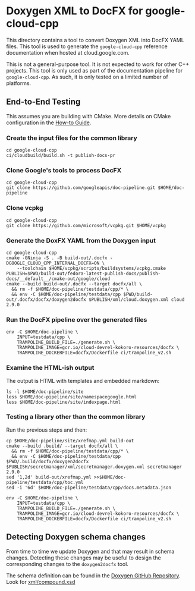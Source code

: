 # Doxygen XML to DocFX for google-cloud-cpp

This directory contains a tool to convert Doxygen XML into DocFX YAML files.
This tool is used to generate the `google-cloud-cpp` reference documentation
when hosted at cloud.google.com.

This is not a general-purpose tool. It is not expected to work for other C++
projects. This tool is only used as part of the documentation pipeline for
`google-cloud-cpp`. As such, it is only tested on a limited number of platforms.

## End-to-End Testing

This assumes you are building with CMake. More details on CMake configuration in
the [How-to Guide](/doc/contributor/howto-guide-setup-environment.md).

### Create the input files for the common library

```
cd google-cloud-cpp
ci/cloudbuild/build.sh -t publish-docs-pr
```

### Clone Google's tools to process DocFX

```
cd google-cloud-cpp
git clone https://github.com/googleapis/doc-pipeline.git $HOME/doc-pipeline
```

### Clone vcpkg

```
cd google-cloud-cpp
git clone https://github.com/microsoft/vcpkg.git $HOME/vcpkg
```

### Generate the DoxFX YAML from the Doxygen input

```
cd google-cloud-cpp
cmake -GNinja -S . -B build-out/.docfx -DGOOGLE_CLOUD_CPP_INTERNAL_DOCFX=ON \
    --toolchain $HOME/vcpkg/scripts/buildsystems/vcpkg.cmake
PUBLISH=$PWD/build-out/fedora-latest-publish-docs/publish-docs/__default__/cmake-out/google/cloud
cmake --build build-out/.docfx --target docfx/all \
  && rm -f $HOME/doc-pipeline/testdata/cpp/* \
  && env -C $HOME/doc-pipeline/testdata/cpp $PWD/build-out/.docfx/docfx/doxygen2docfx $PUBLISH/xml/cloud.doxygen.xml cloud 2.9.0
```

### Run the DocFX pipeline over the generated files

```
env -C $HOME/doc-pipeline \
    INPUT=testdata/cpp \
    TRAMPOLINE_BUILD_FILE=./generate.sh \
    TRAMPOLINE_IMAGE=gcr.io/cloud-devrel-kokoro-resources/docfx \
    TRAMPOLINE_DOCKERFILE=docfx/Dockerfile ci/trampoline_v2.sh
```

### Examine the HTML-ish output

The output is HTML with templates and embedded markdown:

```
ls -l $HOME/doc-pipeline/site
less $HOME/doc-pipeline/site/namespacegoogle.html
less $HOME/doc-pipeline/site/indexpage.html
```

### Testing a library other than the common library

Run the previous steps and then:

```
cp $HOME/doc-pipeline/site/xrefmap.yml build-out
cmake --build .build/ --target docfx/all \
  && rm -f $HOME/doc-pipeline/testdata/cpp/* \
  && env -C $HOME/doc-pipeline/testdata/cpp $PWD/.build/docfx/doxygen2docfx $PUBLISH/secretmanager/xml/secretmanager.doxygen.xml secretmanager 2.9.0
sed '1,2d' build-out/xrefmap.yml >>$HOME/doc-pipeline/testdata/cpp/toc.yml
sed -i '6d' $HOME/doc-pipeline/testdata/cpp/docs.metadata.json
```

```
env -C $HOME/doc-pipeline \
    INPUT=testdata/cpp \
    TRAMPOLINE_BUILD_FILE=./generate.sh \
    TRAMPOLINE_IMAGE=gcr.io/cloud-devrel-kokoro-resources/docfx \
    TRAMPOLINE_DOCKERFILE=docfx/Dockerfile ci/trampoline_v2.sh
```

## Detecting Doxygen schema changes

From time to time we update Doxygen and that may result in schema changes.
Detecting these changes may be useful to design the corresponding changes to the
`doxygen2docfx` tool.

The schema definition can be found in the [Doxygen GitHub Repository]. Look for
[xml/compound.xsd](https://github.com/doxygen/doxygen/blob/master/templates/xml/compound.xsd)

[doxygen github repository]: https://github.com/doxygen/doxygen
